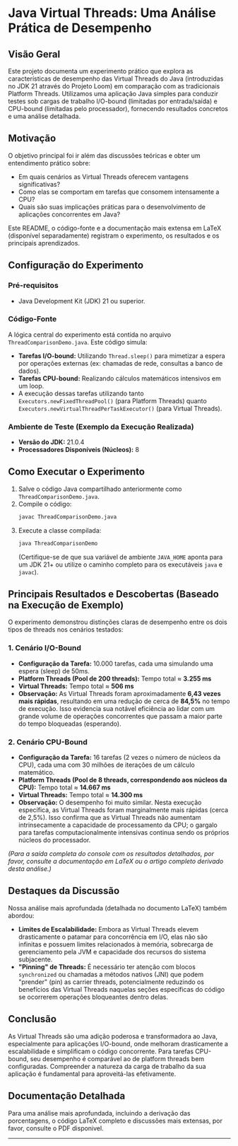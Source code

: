 # Java Virtual Threads: Uma Análise Prática de Desempenho

## Visão Geral
Este projeto documenta um experimento prático que explora as características de desempenho das Virtual Threads do Java (introduzidas no JDK 21 através do Projeto Loom) em comparação com as tradicionais Platform Threads. Utilizamos uma aplicação Java simples para conduzir testes sob cargas de trabalho I/O-bound (limitadas por entrada/saída) e CPU-bound (limitadas pelo processador), fornecendo resultados concretos e uma análise detalhada.

## Motivação
O objetivo principal foi ir além das discussões teóricas e obter um entendimento prático sobre:
- Em quais cenários as Virtual Threads oferecem vantagens significativas?
- Como elas se comportam em tarefas que consomem intensamente a CPU?
- Quais são suas implicações práticas para o desenvolvimento de aplicações concorrentes em Java?

Este README, o código-fonte e a documentação mais extensa em LaTeX (disponível separadamente) registram o experimento, os resultados e os principais aprendizados.

## Configuração do Experimento

### Pré-requisitos
- Java Development Kit (JDK) 21 ou superior.

### Código-Fonte
A lógica central do experimento está contida no arquivo `ThreadComparisonDemo.java`. Este código simula:
- **Tarefas I/O-bound:** Utilizando `Thread.sleep()` para mimetizar a espera por operações externas (ex: chamadas de rede, consultas a banco de dados).
- **Tarefas CPU-bound:** Realizando cálculos matemáticos intensivos em um loop.
- A execução dessas tarefas utilizando tanto `Executors.newFixedThreadPool()` (para Platform Threads) quanto `Executors.newVirtualThreadPerTaskExecutor()` (para Virtual Threads).

### Ambiente de Teste (Exemplo da Execução Realizada)
- **Versão do JDK:** 21.0.4
- **Processadores Disponíveis (Núcleos):** 8

## Como Executar o Experimento
1.  Salve o código Java compartilhado anteriormente como `ThreadComparisonDemo.java`.
2.  Compile o código:
    ```bash
    javac ThreadComparisonDemo.java
    ```
3.  Execute a classe compilada:
    ```bash
    java ThreadComparisonDemo
    ```
    (Certifique-se de que sua variável de ambiente `JAVA_HOME` aponta para um JDK 21+ ou utilize o caminho completo para os executáveis `java` e `javac`).

## Principais Resultados e Descobertas (Baseado na Execução de Exemplo)

O experimento demonstrou distinções claras de desempenho entre os dois tipos de threads nos cenários testados:

### 1. Cenário I/O-Bound
- **Configuração da Tarefa:** 10.000 tarefas, cada uma simulando uma espera (sleep) de 50ms.
- **Platform Threads (Pool de 200 threads):** Tempo total $\approx$ **3.255 ms**
- **Virtual Threads:** Tempo total $\approx$ **506 ms**
- **Observação:** As Virtual Threads foram aproximadamente **6,43 vezes mais rápidas**, resultando em uma redução de cerca de **84,5%** no tempo de execução. Isso evidencia sua notável eficiência ao lidar com um grande volume de operações concorrentes que passam a maior parte do tempo bloqueadas (esperando).

### 2. Cenário CPU-Bound
- **Configuração da Tarefa:** 16 tarefas (2 vezes o número de núcleos da CPU), cada uma com 30 milhões de iterações de um cálculo matemático.
- **Platform Threads (Pool de 8 threads, correspondendo aos núcleos da CPU):** Tempo total $\approx$ **14.667 ms**
- **Virtual Threads:** Tempo total $\approx$ **14.300 ms**
- **Observação:** O desempenho foi muito similar. Nesta execução específica, as Virtual Threads foram marginalmente mais rápidas (cerca de 2,5%). Isso confirma que as Virtual Threads não aumentam intrinsecamente a capacidade de processamento da CPU; o gargalo para tarefas computacionalmente intensivas continua sendo os próprios núcleos do processador.

*(Para a saída completa do console com os resultados detalhados, por favor, consulte a documentação em LaTeX ou o artigo completo derivado desta análise.)*

## Destaques da Discussão
Nossa análise mais aprofundada (detalhada no documento LaTeX) também abordou:
- **Limites de Escalabilidade:** Embora as Virtual Threads elevem drasticamente o patamar para concorrência em I/O, elas não são infinitas e possuem limites relacionados à memória, sobrecarga de gerenciamento pela JVM e capacidade dos recursos do sistema subjacente.
- **"Pinning" de Threads:** É necessário ter atenção com blocos `synchronized` ou chamadas a métodos nativos (JNI) que podem "prender" (pin) as carrier threads, potencialmente reduzindo os benefícios das Virtual Threads naquelas seções específicas do código se ocorrerem operações bloqueantes dentro delas.


## Conclusão
As Virtual Threads são uma adição poderosa e transformadora ao Java, especialmente para aplicações I/O-bound, onde melhoram drasticamente a escalabilidade e simplificam o código concorrente. Para tarefas CPU-bound, seu desempenho é comparável ao de platform threads bem configuradas. Compreender a natureza da carga de trabalho da sua aplicação é fundamental para aproveitá-las efetivamente.

## Documentação Detalhada
Para uma análise mais aprofundada, incluindo a derivação das porcentagens, o código LaTeX completo e discussões mais extensas, por favor, consulte o PDF disponivel.

---
